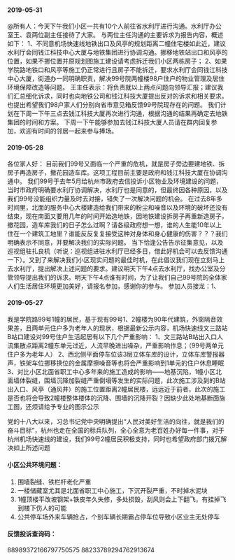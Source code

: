 
#### 2019-05-31
@所有人：今天下午我们小区一共有10个人前往省水利厅进行沟通。水利厅办公室王、袁两位副主任接待了大家。
与两位主任沟通的主要诉求为报告内容，概述如下：
1、不同意机场快速线地铁出口及风亭的规划距离二幢住宅楼如此近，建议水利厅会同钱江科技中心大厦与地铁集团进行协调沟通。挪移地铁站出口和风亭的位置，如果不挪位置并原规划图施工建设请考虑拆迁我们小区两栋房子；
2、如果学院路地铁口和风亭等施工仍正常进行且房子不能拆迁，要求水利厅会同钱江科技中心大厦，街道办一同明确职责，解决99号院两幢楼98户住户的物业管理及居住环境保障改造等问题。
王主任表示：将负责就以上两点问题向领导汇报；建议我们汇总细化诉求，同时也向地铁公司和钱江科技大厦提出反对的诉求和相关要求。也提出希望我们98户家人们分别向省市意见箱反馈99号院现存在的问题。
我们计划在下周一下午三点去钱江科技大厦再次进行沟通，根据沟通的结果再确定去地铁集团的时间和方案。
下周一下午能够参加去钱江科技大厦人员请在群内回复参加，欢迎有时间的邻居一起来参与捧场。

#### 2019-05-28
各位家人好：
    目前我们99号又面临一个严重的危机，就是房子旁边要建地铁、拆房子再造房子，撤花园造车库。这项工程目前主要是政府和钱江科技大厦在协调沟通中。
    我们99号于去年5月给杭州市政府去信投诉小区物业及环境建设的问题，当时市政府明确要水利厅协调解决，水利厅也是同意的，但最终因各种原因，以及我们99号没能组织力量及时去对接，错失了一次解决问题的机会。
    在过去8年多时间里，北面的服务中心大楼建造给我们带来的粉尘和噪音以及环境的破坏还没有结束，现在南面又要用几年的时间开始造地铁，因地铁建设拆房子再重新造房子，撤花园，造车库我们的日子怎么过啊？请各级政府想一想，谁的人生能10年以上住在一个建筑工地里？谁能反反复复接受这种对身体和身心健康的伤害？？？我们明确表示不同意，并要解决我们的实际问题。
    当下恰逢公告告示征集意见，以及巡视组驻扎良机（听说：巡视组进驻水利厅已经多日，借此好机会可以去反馈沟通一下）。又到了来解决我们小区现实问题的最佳时机，在此倡议我们现在立刻马上去水利厅，提出解决上述问题的要求。建议明天下午4点去水利厅，找办公室及分管领导提出我们的诉求。明天下午4点谁有时间，为了让我们自己99号院的全体家人们生活居住环境更加美好，请报名参加，感谢你的参与。
    参加人员接龙：1、

#### 2019-05-27
我是学院路99号1幢的居民，基于现有99号1、2幢楼为90年代建筑，外窗隔音效果差，且两单元住户多为老年人的现状，根据最新公示内容，机场快速线文三路站B站口建设对99号住户生活起居有以下几个严重影响：
1、文三路站B站出入口人流集散点距离2幢东单元过近，人流早晚进出噪杂，严重影响作息；（99号两单元住户多为老年人）
2、西北侧平面停车位该3层立体车库的设计，立体车库警报器声，铁架车位挪移换位的金属摩擦噪音等也将会严重影响到1单元的住户休息睡眠
3、对比小区北面省职工中心多年来的施工造成的影响——地基沉陷，1幢小区北面墙体裂缝，围墙沉降加裂缝严重倒塌等发生的实际问题，此次施工涉及到的B站出入口、风亭（通风井）的施工位置距离2幢居民楼，远远近于前者，此次的施工是否也将会导致2幢楼整体楼体的沉降、围墙的沉降开裂？因缺少此处地基断面施工图，还烦请给予专业的图示公示

党的十八大以来，习总书记党中央明确提出“人民对美好生活的向往，就是我们的奋斗目标”，杭州也走在全国的标兵队列，全心全意为老百姓办好每一件事，对于杭州机场快速线的建设，我们99号2幢居民积极支持，同时也希望政府部门拨冗解决如上所述问题


#### 小区公共环境问题：
1. 围墙裂缝、铁栏杆老化严重
2. 一楼储藏室尤其是北面省职工中心施工，下沉开裂严重，不时掉水泥块
3. 1幢顶楼平改坡钢架+铁皮年久失修，多处损毁，刮风则会上下翻飞，有挂掉飞到楼下伤人的可能
4. 公共停车场外来车辆抢占，个别车辆长期霸占停车位导致小区业主无处停车

#### 反馈投诉查询码：
88989372166797750575
88233789294762913674
